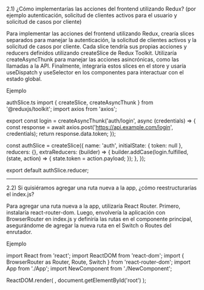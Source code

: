  2.1) ¿Cómo implementarías las acciones del frontend utilizando Redux? (por ejemplo autenticación, solicitud de clientes activos para el usuario y solicitud de casos por cliente)




Para implementar las acciones del frontend utilizando Redux, crearía slices separados para manejar la autenticación, la solicitud de clientes activos y la solicitud de casos por cliente. Cada slice tendría sus propias acciones y reducers definidos utilizando createSlice de Redux Toolkit. Utilizaría createAsyncThunk para manejar las acciones asincrónicas, como las llamadas a la API. Finalmente, integraría estos slices en el store y usaría useDispatch y useSelector en los componentes para interactuar con el estado global.

Ejemplo

authSlice.ts
import { createSlice, createAsyncThunk } from '@reduxjs/toolkit';
import axios from 'axios';

export const login = createAsyncThunk('auth/login', async (credentials) => {
  const response = await axios.post('https://api.example.com/login', credentials);
  return response.data.token;
});

const authSlice = createSlice({
  name: 'auth',
  initialState: { token: null },
  reducers: {},
  extraReducers: (builder) => {
    builder.addCase(login.fulfilled, (state, action) => {
      state.token = action.payload;
    });
  },
});

export default authSlice.reducer;

--------------------------------------------------------


2.2) Si quisiéramos agregar una ruta nueva a la app, ¿cómo reestructurarías el index.js?



Para agregar una ruta nueva a la app, utilizaría React Router. Primero, instalaría react-router-dom. Luego, envolvería la aplicación con BrowserRouter en index.js y definiría las rutas en el componente principal, asegurándome de agregar la nueva ruta en el Switch o Routes del enrutador.

Ejemplo


import React from 'react';
import ReactDOM from 'react-dom';
import { BrowserRouter as Router, Route, Switch } from 'react-router-dom';
import App from './App';
import NewComponent from './NewComponent';

ReactDOM.render(
  <Router>
    <Switch>
      <Route exact path="/" component={App} />
      <Route path="/new-route" component={NewComponent} />
    </Switch>
  </Router>,
  document.getElementById('root')
);


